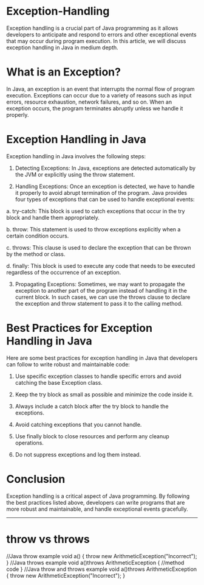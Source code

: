 # Exception-Handling

Exception handling is a crucial part of Java programming as it allows developers to anticipate and respond to errors and other exceptional events that may occur during program execution. In this article, we will discuss exception handling in Java in medium depth. 

# What is an Exception?

In Java, an exception is an event that interrupts the normal flow of program execution. Exceptions can occur due to a variety of reasons such as input errors, resource exhaustion, network failures, and so on. When an exception occurs, the program terminates abruptly unless we handle it properly.

# Exception Handling in Java

Exception handling in Java involves the following steps:

1. Detecting Exceptions: In Java, exceptions are detected automatically by the JVM or explicitly using the throw statement.

2. Handling Exceptions: Once an exception is detected, we have to handle it properly to avoid abrupt termination of the program. Java provides four types of exceptions that can be used to handle exceptional events:

 a. try-catch: This block is used to catch exceptions that occur in the try block and handle them appropriately.

 b. throw: This statement is used to throw exceptions explicitly when a certain condition occurs.

 c. throws: This clause is used to declare the exception that can be thrown by the method or class.

 d. finally: This block is used to execute any code that needs to be executed regardless of the occurrence of an exception.

3. Propagating Exceptions: Sometimes, we may want to propagate the exception to another part of the program instead of handling it in the current block. In such cases, we can use the throws clause to declare the exception and throw statement to pass it to the calling method.

# Best Practices for Exception Handling in Java

Here are some best practices for exception handling in Java that developers can follow to write robust and maintainable code:

1. Use specific exception classes to handle specific errors and avoid catching the base Exception class.

2. Keep the try block as small as possible and minimize the code inside it.

3. Always include a catch block after the try block to handle the exceptions.

4. Avoid catching exceptions that you cannot handle.

5. Use finally block to close resources and perform any cleanup operations.

6. Do not suppress exceptions and log them instead.

# Conclusion

Exception handling is a critical aspect of Java programming. By following the best practices listed above, developers can write programs that are more robust and maintainable, and handle exceptional events gracefully.


-------------------------------------------------------------------------------------------------------------------------------------------------------------------

# throw vs throws

//Java throw example
void a()
{
  throw new ArithmeticException("Incorrect");
}
//Java throws example
void a()throws ArithmeticException
{
  //method code
}
//Java throw and throws example
void a()throws ArithmeticException
{
  throw new ArithmeticException("Incorrect");
}
